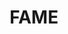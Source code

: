 ---
layout: page
title: FAME
nav: true
nav_order: 6
dropdown: true
children: 
    - title: FAME '23
      permalink: /FAME23/
    - title: FAME '22
      permalink: /FAME22/
---
